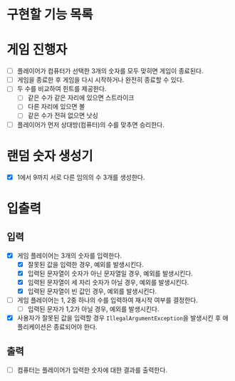 # 구현할 기능 목록

# 게임 진행자

- [ ] 플레이어가 컴퓨터가 선택한 3개의 숫자를 모두 맞히면 게임이 종료된다.
- [ ] 게임을 종료한 후 게임을 다시 시작하거나 완전히 종료할 수 있다.
- [ ] 두 수를 비교하여 힌트를 제공한다.
    - [ ] 같은 수가 같은 자리에 있으면 스트라이크
    - [ ] 다른 자리에 있으면 볼
    - [ ] 같은 수가 전혀 없으면 낫싱
- [ ] 플레이어가 먼저 상대방(컴퓨터)의 수를 맞추면 승리한다.

# 랜덤 숫자 생성기

- [x] 1에서 9까지 서로 다른 임의의 수 3개를 생성한다.

# 입출력

## 입력

- [x] 게임 플레이어는 3개의 숫자를 입력한다.
  - [x] 잘못된 값을 입력한 경우, 예외를 발생시킨다.
  - [x] 입력된 문자열이 숫자가 아닌 문자열일 경우, 예외를 발생시킨다.
  - [x] 입력된 문자열이 세 자리 숫자가 아닐 경우, 예외를 발생시킨다.
  - [x] 입력된 문자열이 빈 값인 경우, 예외를 발생시킨다.
- [ ] 게임 플레이어는 1, 2중 하나의 수를 입력하여 재시작 여부를 결정한다.
  - [ ] 입력된 문자가 1,2가 아닐 경우, 예외를 발생시킨다. 
- [x] 사용자가 잘못된 값을 입력할 경우 `IllegalArgumentException`을 발생시킨 후 애플리케이션은 종료되어야 한다.

## 출력

- [ ] 컴퓨터는 플레이어가 입력한 숫자에 대한 결과를 출력한다.